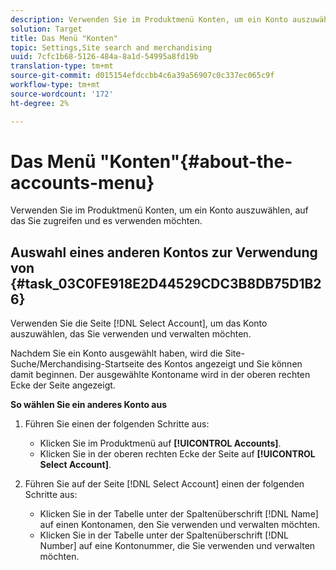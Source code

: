 ```yaml
---
description: Verwenden Sie im Produktmenü Konten, um ein Konto auszuwählen, auf das Sie zugreifen und es verwenden möchten.
solution: Target
title: Das Menü "Konten"
topic: Settings,Site search and merchandising
uuid: 7cfc1b68-5126-484a-8a1d-54995a8fd19b
translation-type: tm+mt
source-git-commit: d015154efdccbb4c6a39a56907c0c337ec065c9f
workflow-type: tm+mt
source-wordcount: '172'
ht-degree: 2%

---
```



# Das Menü &quot;Konten&quot;{#about-the-accounts-menu}

Verwenden Sie im Produktmenü Konten, um ein Konto auszuwählen, auf das Sie zugreifen und es verwenden möchten.

## Auswahl eines anderen Kontos zur Verwendung von {#task_03C0FE918E2D44529CDC3B8DB75D1B26}

Verwenden Sie die Seite [!DNL Select Account], um das Konto auszuwählen, das Sie verwenden und verwalten möchten.

<!-- 

t_selecting_a_different_account_to_use.xml

 -->

Nachdem Sie ein Konto ausgewählt haben, wird die Site-Suche/Merchandising-Startseite des Kontos angezeigt und Sie können damit beginnen. Der ausgewählte Kontoname wird in der oberen rechten Ecke der Seite angezeigt.

**So wählen Sie ein anderes Konto aus**

1. Führen Sie einen der folgenden Schritte aus:

   * Klicken Sie im Produktmenü auf **[!UICONTROL Accounts]**.
   * Klicken Sie in der oberen rechten Ecke der Seite auf **[!UICONTROL Select Account]**.

1. Führen Sie auf der Seite [!DNL Select Account] einen der folgenden Schritte aus:

   * Klicken Sie in der Tabelle unter der Spaltenüberschrift [!DNL Name] auf einen Kontonamen, den Sie verwenden und verwalten möchten.
   * Klicken Sie in der Tabelle unter der Spaltenüberschrift [!DNL Number] auf eine Kontonummer, die Sie verwenden und verwalten möchten.

